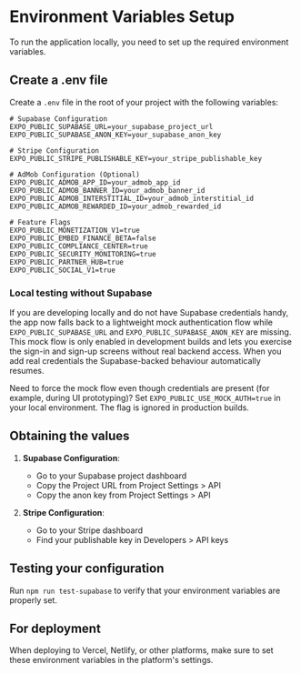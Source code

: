 # Environment Variables Setup

To run the application locally, you need to set up the required environment variables.

## Create a .env file

Create a `.env` file in the root of your project with the following variables:

```
# Supabase Configuration
EXPO_PUBLIC_SUPABASE_URL=your_supabase_project_url
EXPO_PUBLIC_SUPABASE_ANON_KEY=your_supabase_anon_key

# Stripe Configuration
EXPO_PUBLIC_STRIPE_PUBLISHABLE_KEY=your_stripe_publishable_key

# AdMob Configuration (Optional)
EXPO_PUBLIC_ADMOB_APP_ID=your_admob_app_id
EXPO_PUBLIC_ADMOB_BANNER_ID=your_admob_banner_id
EXPO_PUBLIC_ADMOB_INTERSTITIAL_ID=your_admob_interstitial_id
EXPO_PUBLIC_ADMOB_REWARDED_ID=your_admob_rewarded_id

# Feature Flags
EXPO_PUBLIC_MONETIZATION_V1=true
EXPO_PUBLIC_EMBED_FINANCE_BETA=false
EXPO_PUBLIC_COMPLIANCE_CENTER=true
EXPO_PUBLIC_SECURITY_MONITORING=true
EXPO_PUBLIC_PARTNER_HUB=true
EXPO_PUBLIC_SOCIAL_V1=true
```

### Local testing without Supabase

If you are developing locally and do not have Supabase credentials handy, the app now falls back to a lightweight mock authentication flow while `EXPO_PUBLIC_SUPABASE_URL` and `EXPO_PUBLIC_SUPABASE_ANON_KEY` are missing. This mock flow is only enabled in development builds and lets you exercise the sign-in and sign-up screens without real backend access. When you add real credentials the Supabase-backed behaviour automatically resumes.

Need to force the mock flow even though credentials are present (for example, during UI prototyping)? Set `EXPO_PUBLIC_USE_MOCK_AUTH=true` in your local environment. The flag is ignored in production builds.

## Obtaining the values

1. **Supabase Configuration**:
   - Go to your Supabase project dashboard
   - Copy the Project URL from Project Settings > API
   - Copy the anon key from Project Settings > API

2. **Stripe Configuration**:
   - Go to your Stripe dashboard
   - Find your publishable key in Developers > API keys

## Testing your configuration

Run `npm run test-supabase` to verify that your environment variables are properly set.

## For deployment

When deploying to Vercel, Netlify, or other platforms, make sure to set these environment variables in the platform's settings.
